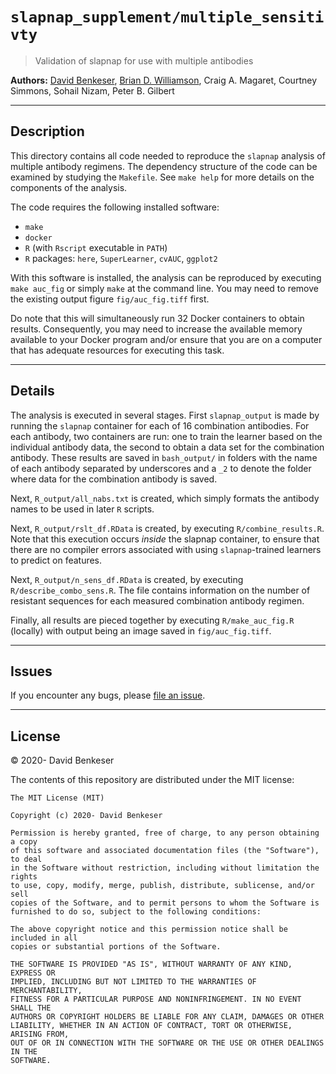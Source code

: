 
# `slapnap_supplement/multiple_sensitivty`

> Validation of slapnap for use with multiple antibodies

**Authors:** [David Benkeser](https://www.github.com/benkeser/), [Brian
D. Williamson](https://www.github.com/bdwilliamson), Craig A. Magaret, Courtney Simmons, Sohail Nizam, Peter B. Gilbert

-----

## Description

This directory contains all code needed to reproduce the `slapnap` analysis of multiple antibody regimens. The dependency structure of the code can be examined by studying the `Makefile`. See `make help` for more details on the components of the analysis.

The code requires the following installed software:
* `make`
* `docker`
* `R` (with `Rscript` executable in `PATH`)
* `R` packages: `here`, `SuperLearner`, `cvAUC`, `ggplot2`

With this software is installed, the analysis can be reproduced by executing `make auc_fig` or simply `make` at the command line. You may need to remove the existing output figure `fig/auc_fig.tiff` first.

Do note that this will simultaneously run 32 Docker containers to obtain results. Consequently, you may need to increase the available memory available to your Docker program and/or ensure that you are on a computer that has adequate resources for executing this task.

-----

## Details

The analysis is executed in several stages. First `slapnap_output` is made by running the `slapnap` container for each of 16 combination antibodies. For each antibody, two containers are run: one to train the learner based on the individual antibody data, the second to obtain a data set for the combination antibody. These results are saved in `bash_output/` in folders with the name of each antibody separated by underscores and a `_2` to denote the folder where data for the combination antibody is saved.

Next, `R_output/all_nabs.txt` is created, which simply formats the antibody names to be used in later `R` scripts.

Next, `R_output/rslt_df.RData` is created, by executing `R/combine_results.R`. Note that this execution occurs *inside* the slapnap container, to ensure that there are no compiler errors associated with using `slapnap`-trained learners to predict on features.

Next, `R_output/n_sens_df.RData` is created, by executing `R/describe_combo_sens.R`. The file contains information on the number of resistant sequences for each measured combination antibody regimen.

Finally, all results are pieced together by executing `R/make_auc_fig.R` (locally) with output being an image saved in `fig/auc_fig.tiff`.

-----

## Issues

If you encounter any bugs, please [file an issue](https://github.com/benkeser/slapnap_supplement/issues).

-----

## License

© 2020- David Benkeser

The contents of this repository are distributed under the MIT license:

    The MIT License (MIT)

    Copyright (c) 2020- David Benkeser

    Permission is hereby granted, free of charge, to any person obtaining a copy
    of this software and associated documentation files (the "Software"), to deal
    in the Software without restriction, including without limitation the rights
    to use, copy, modify, merge, publish, distribute, sublicense, and/or sell
    copies of the Software, and to permit persons to whom the Software is
    furnished to do so, subject to the following conditions:

    The above copyright notice and this permission notice shall be included in all
    copies or substantial portions of the Software.

    THE SOFTWARE IS PROVIDED "AS IS", WITHOUT WARRANTY OF ANY KIND, EXPRESS OR
    IMPLIED, INCLUDING BUT NOT LIMITED TO THE WARRANTIES OF MERCHANTABILITY,
    FITNESS FOR A PARTICULAR PURPOSE AND NONINFRINGEMENT. IN NO EVENT SHALL THE
    AUTHORS OR COPYRIGHT HOLDERS BE LIABLE FOR ANY CLAIM, DAMAGES OR OTHER
    LIABILITY, WHETHER IN AN ACTION OF CONTRACT, TORT OR OTHERWISE, ARISING FROM,
    OUT OF OR IN CONNECTION WITH THE SOFTWARE OR THE USE OR OTHER DEALINGS IN THE
    SOFTWARE.

